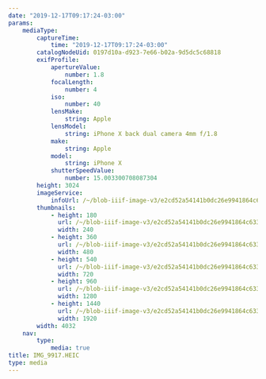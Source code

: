 ```yaml
---
date: "2019-12-17T09:17:24-03:00"
params:
    mediaType:
        captureTime:
            time: "2019-12-17T09:17:24-03:00"
        catalogNodeUid: 0197d10a-d923-7e66-b02a-9d5dc5c68818
        exifProfile:
            apertureValue:
                number: 1.8
            focalLength:
                number: 4
            iso:
                number: 40
            lensMake:
                string: Apple
            lensModel:
                string: iPhone X back dual camera 4mm f/1.8
            make:
                string: Apple
            model:
                string: iPhone X
            shutterSpeedValue:
                number: 15.003300708087304
        height: 3024
        imageService:
            infoUrl: /~/blob-iiif-image-v3/e2cd52a54141b0dc26e9941864c63370ba8bdcf053a5324d52a6ee354896c51c/info.json
        thumbnails:
            - height: 180
              url: /~/blob-iiif-image-v3/e2cd52a54141b0dc26e9941864c63370ba8bdcf053a5324d52a6ee354896c51c/full/240%2C180/0/default.jpg
              width: 240
            - height: 360
              url: /~/blob-iiif-image-v3/e2cd52a54141b0dc26e9941864c63370ba8bdcf053a5324d52a6ee354896c51c/full/480%2C360/0/default.jpg
              width: 480
            - height: 540
              url: /~/blob-iiif-image-v3/e2cd52a54141b0dc26e9941864c63370ba8bdcf053a5324d52a6ee354896c51c/full/720%2C540/0/default.jpg
              width: 720
            - height: 960
              url: /~/blob-iiif-image-v3/e2cd52a54141b0dc26e9941864c63370ba8bdcf053a5324d52a6ee354896c51c/full/1280%2C960/0/default.jpg
              width: 1280
            - height: 1440
              url: /~/blob-iiif-image-v3/e2cd52a54141b0dc26e9941864c63370ba8bdcf053a5324d52a6ee354896c51c/full/1920%2C1440/0/default.jpg
              width: 1920
        width: 4032
    nav:
        type:
            media: true
title: IMG_9917.HEIC
type: media
---
```

